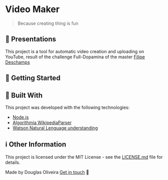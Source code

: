 # Video Maker
> Because creating thing is fun

## :vulcan_salute: Presentations
This project is a tool for automatic video creation and uploading on YouTube, result of the challenge Full-Dopamina of the master [Filipe Deschamps](https://github.com/filipedeschamps)


## :star2: Getting Started

## :rocket: Built With

This project was developed  with the following technologies:

- [Node.js](https://nodejs.org/)
- [Algorithmia WikipediaParser](https://algorithmia.com/algorithms/web/WikipediaParser)
- [Watson Natural Lenguage understanding ](https://www.ibm.com/cloud/watson-natural-language-understanding?lnk=STW_US_STESCH&lnk2=trial_WatNatLangUnd&pexp=def&psrc=none&mhsrc=ibmsearch_a&mhq=nlu)


## :information_source: Other Information

This project is licensed under the MIT License - see the [LICENSE.md](/LICENSE) file for details.

Made by Douglas Oliveira [Get in touch](https://www.linkedin.com/in/douglasolv) :wave:
